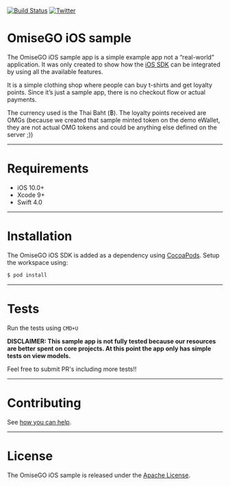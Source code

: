 [![Build Status](https://travis-ci.org/omisego/sample-ios.svg?branch=master)](https://travis-ci.org/omisego/sample-ios)
[![Twitter](https://img.shields.io/twitter/url/http/shields.io.svg?style=social)](https://twitter.com/omise_go)

# OmiseGO iOS sample

The OmiseGO iOS sample app is a simple example app not a “real-world” application.
It was only created to show how the [iOS SDK](https://github.com/omisego/ios-sdk) can be integrated by using all the available features.

It is a simple clothing shop where people can buy t-shirts and get loyalty points. Since it’s just a sample app, there is no checkout flow or actual payments.

The currency used is the Thai Baht (฿). The loyalty points received are OMGs (because we created that sample minted token on the demo eWallet, they are not actual OMG tokens and could be anything else defined on the server ;))

---
# Requirements

- iOS 10.0+
- Xcode 9+
- Swift 4.0

---

# Installation

The OmiseGO iOS SDK is added as a dependency using [CocoaPods](http://cocoapods.org).
Setup the workspace using:

```bash
$ pod install
```

---

# Tests

Run the tests using `CMD+U`

__DISCLAIMER: This sample app is not fully tested because our resources are better spent on core projects. At this point the app only has simple tests on view models.__

Feel free to submit PR's including more tests!!

---

# Contributing

See [how you can help](.github/CONTRIBUTING.md).

---

# License

The OmiseGO iOS sample is released under the [Apache License](https://www.apache.org/licenses/LICENSE-2.0).
